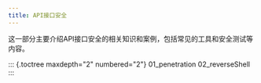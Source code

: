 ```yaml
---
title: API接口安全
---
```


这一部分主要介绍API接口安全的相关知识和案例，包括常见的工具和安全测试等内容。

::: {.toctree maxdepth="2" numbered="2"}
01_penetration 02_reverseShell
:::
